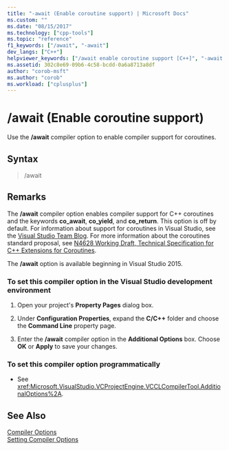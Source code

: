 ```yaml
---
title: "-await (Enable coroutine support) | Microsoft Docs"
ms.custom: ""
ms.date: "08/15/2017"
ms.technology: ["cpp-tools"]
ms.topic: "reference"
f1_keywords: ["/await", "-await"]
dev_langs: ["C++"]
helpviewer_keywords: ["/await enable coroutine support [C++]", "-await enable coroutine support [C++]", "await enable coroutine support [C++]"]
ms.assetid: 302c8e69-09b6-4c58-bcdd-0a6a8713a8df
author: "corob-msft"
ms.author: "corob"
ms.workload: ["cplusplus"]
---
```

# /await (Enable coroutine support)  
  
Use the **/await** compiler option to enable compiler support for coroutines.  
  
## Syntax  
  
> /await  
  
## Remarks  
  
The **/await** compiler option enables compiler support for C++ coroutines and the keywords **co_await**, **co_yield**, and **co_return**. This option is off by default. For information about support for coroutines in Visual Studio, see the [Visual Studio Team Blog](https://blogs.msdn.microsoft.com/vcblog/category/coroutine/). For more information about the coroutines standard proposal, see [N4628 Working Draft, Technical Specification for C++ Extensions for Coroutines](http://www.open-std.org/jtc1/sc22/wg21/docs/papers/2016/n4628.pdf).  

The **/await** option is available beginning in Visual Studio 2015.  
  
### To set this compiler option in the Visual Studio development environment  
  
1. Open your project's **Property Pages** dialog box.   
  
2. Under **Configuration Properties**, expand the **C/C++** folder and choose the **Command Line** property page.  
  
3. Enter the **/await** compiler option in the **Additional Options** box. Choose **OK** or **Apply** to save your changes.  
  
### To set this compiler option programmatically  
  
-   See <xref:Microsoft.VisualStudio.VCProjectEngine.VCCLCompilerTool.AdditionalOptions%2A>.  
  
## See Also  
  
[Compiler Options](../../build/reference/compiler-options.md)<br/>
[Setting Compiler Options](../../build/reference/setting-compiler-options.md)